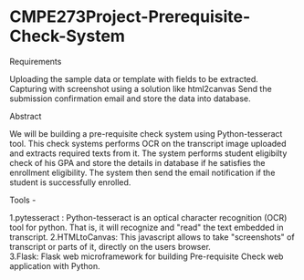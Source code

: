 # CMPE273Project-Prerequisite-Check-System

Requirements

Uploading the sample data or template with fields to be extracted.
Capturing with screenshot using a solution like html2canvas
Send the submission confirmation email and store the data into database.


Abstract

We will be building a pre-requisite check system using Python-tesseract tool.
This check systems performs OCR on the transcript image uploaded and extracts required texts from it.
The system performs student eligibilty check of his GPA and store the details in database if he satisfies the enrollment eligibility.
The system then send the email notification if the student is successfully enrolled. 


Tools -

1.pytesseract :
    Python-tesseract is an optical character recognition (OCR) tool for python.
    That is, it will recognize and "read" the text embedded in transcript.
2.HTMLtoCanvas:
    This javascript allows to take "screenshots" of transcript or parts of it, directly on the users browser.    
3.Flask:
    Flask web microframework for building Pre-requisite Check web application with Python.

